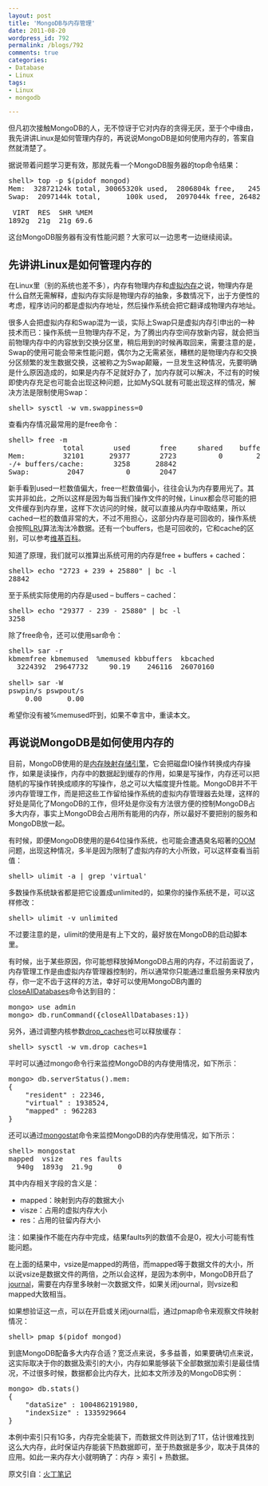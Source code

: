```yaml
---
layout: post
title: 'MongoDB与内存管理'
date: 2011-08-20
wordpress_id: 792
permalink: /blogs/792
comments: true
categories:
- Database
- Linux
tags:
- Linux
- mongodb

---
```

但凡初次接触MongoDB的人，无不惊讶于它对内存的贪得无厌，至于个中缘由，我先讲讲Linux是如何管理内存的，再说说MongoDB是如何使用内存的，答案自然就清楚了。

据说带着问题学习更有效，那就先看一个MongoDB服务器的top命令结果：
<pre class="prettyprint linenums">shell&gt; top -p $(pidof mongod)
Mem:  32872124k total, 30065320k used,  2806804k free,   245020k buffers
Swap:  2097144k total,      100k used,  2097044k free, 26482048k cached

 VIRT  RES  SHR %MEM
1892g  21g  21g 69.6</pre>
这台MongoDB服务器有没有性能问题？大家可以一边思考一边继续阅读。
## 先讲讲Linux是如何管理内存的
在Linux里（别的系统也差不多），内存有物理内存和<a href="http://en.wikipedia.org/wiki/Virtual_memory" target="_blank">虚拟内存</a>之说，物理内存是什么自然无需解释，虚拟内存实际是物理内存的抽象，多数情况下，出于方便性的考虑，程序访问的都是虚拟内存地址，然后操作系统会把它翻译成物理内存地址。

很多人会把虚拟内存和Swap混为一谈，实际上Swap只是虚拟内存引申出的一种技术而已：操作系统一旦物理内存不足，为了腾出内存空间存放新内容，就会把当前物理内存中的内容放到交换分区里，稍后用到的时候再取回来，需要注意的是，Swap的使用可能会带来性能问题，偶尔为之无需紧张，糟糕的是物理内存和交换分区频繁的发生数据交换，这被称之为Swap颠簸，一旦发生这种情况，先要明确是什么原因造成的，如果是内存不足就好办了，加内存就可以解决，不过有的时候即使内存充足也可能会出现这种问题，比如MySQL就有可能出现这样的情况，解决方法是限制使用Swap：
<pre class="prettyprint linenums">shell&gt; sysctl -w vm.swappiness=0</pre>
查看内存情况最常用的是free命令：
<pre class="prettyprint linenums">shell&gt; free -m
             total       used       free     shared    buffers     cached
Mem:         32101      29377       2723          0        239      25880
-/+ buffers/cache:       3258      28842
Swap:         2047          0       2047</pre>
新手看到used一栏数值偏大，free一栏数值偏小，往往会认为内存要用光了。其实并非如此，之所以这样是因为每当我们操作文件的时候，Linux都会尽可能的把文件缓存到内存里，这样下次访问的时候，就可以直接从内存中取结果，所以cached一栏的数值非常的大，不过不用担心，这部分内存是可回收的，操作系统会按照<a href="http://en.wikipedia.org/wiki/Cache_algorithms" target="_blank">LRU</a>算法淘汰冷数据。还有一个buffers，也是可回收的，它和cache的区别，可以参考<a href="http://en.wikipedia.org/wiki/Cache#The_difference_between_buffer_and_cache" target="_blank">维基百科</a>。

知道了原理，我们就可以推算出系统可用的内存是free + buffers + cached：
<pre class="prettyprint linenums">shell&gt; echo "2723 + 239 + 25880" | bc -l
28842</pre>
至于系统实际使用的内存是used – buffers – cached：
<pre class="prettyprint linenums">shell&gt; echo "29377 - 239 - 25880" | bc -l
3258</pre>
除了free命令，还可以使用sar命令：
<pre class="prettyprint linenums">shell&gt; sar -r
kbmemfree kbmemused  %memused kbbuffers  kbcached
  3224392  29647732     90.19    246116  26070160

shell&gt; sar -W
pswpin/s pswpout/s
    0.00      0.00</pre>
希望你没有被%memused吓到，如果不幸言中，重读本文。
## 再说说MongoDB是如何使用内存的
目前，MongoDB使用的是<a href="http://www.mongodb.org/display/DOCS/Caching" target="_blank">内存映射存储引擎</a>，它会把磁盘IO操作转换成内存操作，如果是读操作，内存中的数据起到缓存的作用，如果是写操作，内存还可以把随机的写操作转换成顺序的写操作，总之可以大幅度提升性能。MongoDB并不干涉内存管理工作，而是把这些工作留给操作系统的虚拟内存管理器去处理，这样的好处是简化了MongoDB的工作，但坏处是你没有方法很方便的控制MongoDB占多大内存，事实上MongoDB会占用所有能用的内存，所以最好不要把别的服务和MongoDB放一起。

有时候，即便MongoDB使用的是64位操作系统，也可能会遭遇臭名昭著的<a href="http://en.wikipedia.org/wiki/Out_of_memory" target="_blank">OOM</a>问题，出现这种情况，多半是因为限制了虚拟内存的大小所致，可以这样查看当前值：
<pre class="prettyprint linenums">shell&gt; ulimit -a | grep 'virtual'</pre>
多数操作系统缺省都是把它设置成unlimited的，如果你的操作系统不是，可以这样修改：
<pre class="prettyprint linenums">shell&gt; ulimit -v unlimited</pre>
不过要注意的是，ulimit的使用是有上下文的，最好放在MongoDB的启动脚本里。

有时候，出于某些原因，你可能想释放掉MongoDB占用的内存，不过前面说了，内存管理工作是由虚拟内存管理器控制的，所以通常你只能通过重启服务来释放内存，你一定不齿于这样的方法，幸好可以使用MongoDB内置的<a href="http://www.mongodb.org/display/DOCS/List+of+Database+Commands" target="_blank">closeAllDatabases</a>命令达到目的：
<pre class="prettyprint linenums">mongo&gt; use admin
mongo&gt; db.runCommand({closeAllDatabases:1})</pre>
另外，通过调整内核参数<a href="http://www.kernel.org/doc/Documentation/sysctl/vm.txt" target="_blank">drop_caches</a>也可以释放缓存：
<pre class="prettyprint linenums">shell&gt; sysctl -w vm.drop_caches=1</pre>
平时可以通过mongo命令行来监控MongoDB的内存使用情况，如下所示：
<pre class="prettyprint linenums">mongo&gt; db.serverStatus().mem:
{
    "resident" : 22346,
    "virtual" : 1938524,
    "mapped" : 962283
}</pre>
还可以通过<a href="http://www.mongodb.org/display/DOCS/mongostat" target="_blank">mongostat</a>命令来监控MongoDB的内存使用情况，如下所示：
<pre class="prettyprint linenums">shell&gt; mongostat
mapped  vsize    res faults
  940g  1893g  21.9g      0</pre>
其中内存相关字段的含义是：
<ul>
	<li>mapped：映射到内存的数据大小</li>
	<li>visze：占用的虚拟内存大小</li>
	<li>res：占用的驻留内存大小</li>
</ul>
注：如果操作不能在内存中完成，结果faults列的数值不会是0，视大小可能有性能问题。

在上面的结果中，vsize是mapped的两倍，而mapped等于数据文件的大小，所以说vsize是数据文件的两倍，之所以会这样，是因为本例中，MongoDB开启了<a href="http://www.mongodb.org/display/DOCS/Journaling" target="_blank">journal</a>，需要在内存里多映射一次数据文件，如果关闭journal，则vsize和mapped大致相当。

如果想验证这一点，可以在开启或关闭journal后，通过pmap命令来观察文件映射情况：
<pre class="prettyprint linenums">shell&gt; pmap $(pidof mongod)</pre>
到底MongoDB配备多大内存合适？宽泛点来说，多多益善，如果要确切点来说，这实际取决于你的数据及索引的大小，内存如果能够装下全部数据加索引是最佳情况，不过很多时候，数据都会比内存大，比如本文所涉及的MongoDB实例：
<pre class="prettyprint linenums">mongo&gt; db.stats()
{
    "dataSize" : 1004862191980,
    "indexSize" : 1335929664
}</pre>
本例中索引只有1G多，内存完全能装下，而数据文件则达到了1T，估计很难找到这么大内存，此时保证内存能装下热数据即可，至于热数据是多少，取决于具体的应用。如此一来内存大小就明确了：内存 &gt; 索引 + 热数据。

原文引自：<a href="http://huoding.com/2011/08/19/107" target="_blank">火丁笔记</a>
